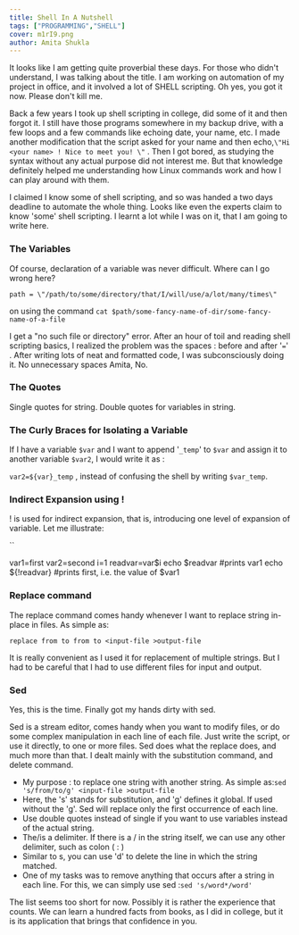 ```yaml
---
title: Shell In A Nutshell
tags: ["PROGRAMMING","SHELL"]
cover: m1rI9.png
author: Amita Shukla
---
```



It looks like I am getting quite proverbial these days. For those who didn't understand, I was talking about the title. I am working on automation of my project in office, and it involved a lot of SHELL scripting. Oh yes, you got it now. Please don't kill me.

 


<re-img src="m1rI9.png"></re-img>

 


Back a few years I took up shell scripting in college, did some of it and then forgot it. I still have those programs somewhere in my backup drive, with a few loops and a few commands like echoing date, your name, etc. I made another modification that the script asked for your name and then echo,`\"Hi <your name> ! Nice to meet you! \"` . Then I got bored, as studying the syntax without any actual purpose did not interest me. But that knowledge definitely helped me understanding how Linux commands work and how I can play around with them.

 


I claimed I know some of shell scripting, and so was handed a two days deadline to automate the whole thing. Looks like even the experts claim to know 'some' shell scripting. I learnt a lot while I was on it, that I am going to write here.

 


### The Variables

Of course, declaration of a variable was never difficult. Where can I go wrong here?

`path = \"/path/to/some/directory/that/I/will/use/a/lot/many/times\"`

on using the command `cat $path/some-fancy-name-of-dir/some-fancy-name-of-a-file`

I get a \"no such file or directory\" error. After an hour of toil and reading shell scripting basics, I realized the problem was the spaces : before and after '`=`' . After writing lots of neat and formatted code, I was subconsciously doing it. No unnecessary spaces Amita, No.

 


### The Quotes

Single quotes for string. Double quotes for variables in string.

 


### The Curly Braces for Isolating a Variable

If I have a variable `$var` and I want to append '`_temp`' to `$var` and assign it to another variable `$var2`, I would write it as :

`var2=${var}_temp` , instead of confusing the shell by writing `$var_temp`.

 


### Indirect Expansion using !

! is used for indirect expansion, that is, introducing one level of expansion of variable. Let me illustrate:

`` 


 var1=first
 var2=second
 i=1
 readvar=var$i
 echo $readvar #prints var1
 echo ${!readvar} #prints first, i.e. the value of $var1

 


 


### Replace command

The replace command comes handy whenever I want to replace string in-place in files. As simple as:

`replace from to from to <input-file >output-file`

It is really convenient as I used it for replacement of multiple strings. But I had to be careful that I had to use different files for input and output.

 


### Sed

Yes, this is the time. Finally got my hands dirty with sed.

Sed is a stream editor, comes handy when you want to modify files, or do some complex manipulation in each line of each file. Just write the script, or use it directly, to one or more files. Sed does what the replace does, and much more than that. I dealt mainly with the substitution command, and delete command.

- My purpose : to replace one string with another string. As simple as:`sed 's/from/to/g' <input-file >output-file`
- Here, the 's' stands for substitution, and 'g' defines it global. If used without the 'g'. Sed will replace only the first occurrence of each line.
- Use double quotes instead of single if you want to use variables instead of the actual string.
- The/is a delimiter. If there is a / in the string itself, we can use any other delimiter, such as colon ( : )
- Similar to s, you can use 'd' to delete the line in which the string matched.
- One of my tasks was to remove anything that occurs after a string in each line. For this, we can simply use sed :`sed 's/word*/word'`

 


The list seems too short for now. Possibly it is rather the experience that counts. We can learn a hundred facts from books, as I did in college, but it is its application that brings that confidence in you.

 


 


 


 



